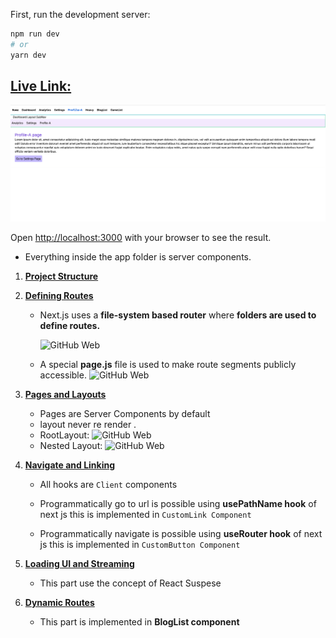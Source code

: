 
First, run the development server:

```bash
npm run dev
# or
yarn dev

```

## [Live Link:](https://nextjs-14-basic-routing.vercel.app/)
![OUTput](./nextjs1.png)

Open [http://localhost:3000](http://localhost:3000) with your browser to see the result.

- Everything inside the app folder is server components.

1. [**Project Structure**](https://nextjs.org/docs/getting-started/project-structure)

4. [**Defining Routes**](https://nextjs.org/docs/app/building-your-application/routing/defining-routes)

    - Next.js uses a **file-system based router** where **folders are used to define routes.**
  

      ![GitHub Web](https://nextjs.org/_next/image?url=%2Fdocs%2Flight%2Froute-segments-to-path-segments.png&w=3840&q=75)
    
    - A special **page.js** file is used to make route segments publicly accessible.
     ![GitHub Web](https://nextjs.org/_next/image?url=%2Fdocs%2Flight%2Fdefining-routes.png&w=3840&q=75)

5. [**Pages and Layouts**](https://nextjs.org/docs/app/building-your-application/routing/pages-and-layouts)

    - Pages are Server Components by default
    - layout never re render . 
    - RootLayout:
     ![GitHub Web](https://nextjs.org/_next/image?url=%2Fdocs%2Flight%2Flayout-special-file.png&w=3840&q=75)
    - Nested Layout:
     ![GitHub Web](https://nextjs.org/_next/image?url=%2Fdocs%2Flight%2Fnested-layout.png&w=3840&q=75)
    
6. [**Navigate and Linking**]()

    - All hooks are `Client` components

    - Programmatically go to url is possible using **usePathName hook** of next js
      this is implemented in `CustomLink Component`

    - Programmatically navigate is possible using **useRouter hook** of next js
      this is implemented in `CustomButton Component`

7. [**Loading UI and Streaming**](https://nextjs.org/docs/app/building-your-application/routing/loading-ui-and-streaming)

    -  This part use the concept of React Suspese
    
10. [**Dynamic Routes**]()

    - This part is implemented in **BlogList component**
